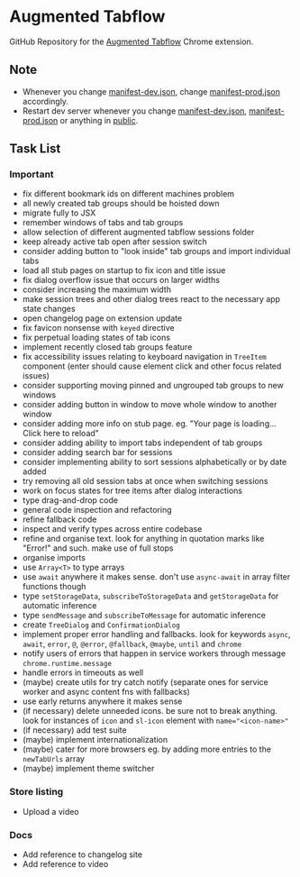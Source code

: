 # Augmented Tabflow

GitHub Repository for the [Augmented Tabflow](https://chromewebstore.google.com/detail/augmented-tabflow/aaopjlakghchpkfolggoiblacllaekho) Chrome extension.

## Note

- Whenever you change [manifest-dev.json](manifest-dev.json), change [manifest-prod.json](manifest-prod.json) accordingly.
- Restart dev server whenever you change [manifest-dev.json](manifest-dev.json), [manifest-prod.json](manifest-prod.json) or anything in [public](public).

## Task List

### Important

- fix different bookmark ids on different machines problem
- all newly created tab groups should be hoisted down
- migrate fully to JSX
- remember windows of tabs and tab groups
- allow selection of different augmented tabflow sessions folder
- keep already active tab open after session switch
- consider adding button to "look inside" tab groups and import individual tabs
- load all stub pages on startup to fix icon and title issue
- fix dialog overflow issue that occurs on larger widths
- consider increasing the maximum width
- make session trees and other dialog trees react to the necessary app state changes
- open changelog page on extension update
- fix favicon nonsense with `keyed` directive
- fix perpetual loading states of tab icons
- implement recently closed tab groups feature
- fix accessibility issues relating to keyboard navigation in `TreeItem` component (enter should cause element click and other focus related issues)
- consider supporting moving pinned and ungrouped tab groups to new windows
- consider adding button in window to move whole window to another window
- consider adding more info on stub page. eg. "Your page is loading... Click here to reload"
- consider adding ability to import tabs independent of tab groups
- consider adding search bar for sessions
- consider implementing ability to sort sessions alphabetically or by date added
- try removing all old session tabs at once when switching sessions
- work on focus states for tree items after dialog interactions
- type drag-and-drop code
- general code inspection and refactoring
- refine fallback code
- inspect and verify types across entire codebase
- refine and organise text. look for anything in quotation marks like "Error!" and such. make use of full stops
- organise imports
- use `Array<T>` to type arrays
- use `await` anywhere it makes sense. don't use `async-await` in array filter functions though
- type `setStorageData`, `subscribeToStorageData` and `getStorageData` for automatic inference
- type `sendMessage` and `subscribeToMessage` for automatic inference
- create `TreeDialog` and `ConfirmationDialog`
- implement proper error handling and fallbacks. look for keywords `async`, `await`, `error`, `@`, `@error`, `@fallback`, `@maybe`, `until` and `chrome`
- notify users of errors that happen in service workers through message `chrome.runtime.message`
- handle errors in timeouts as well
- (maybe) create utils for try catch notify (separate ones for service worker and async content fns with fallbacks)
- use early returns anywhere it makes sense
- (if necessary) delete unneeded icons. be sure not to break anything. look for instances of `icon` and `sl-icon` element with `name="<icon-name>"`
- (if necessary) add test suite
- (maybe) implement internationalization
- (maybe) cater for more browsers eg. by adding more entries to the `newTabUrls` array
- (maybe) implement theme switcher

### Store listing

- Upload a video

### Docs

- Add reference to changelog site
- Add reference to video
